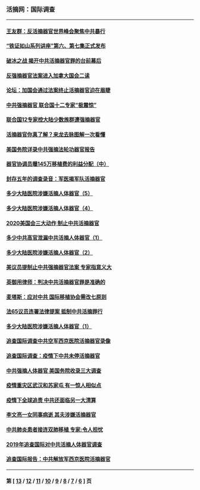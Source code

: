 ### 活摘网：国际调查
---
#### [王友群：反活摘器官世界峰会聚焦中共暴行](../../pages/nf5947/n13250738.md?01050430) 
#### [“铁证如山系列讲座”第六、第七集正式发布](../../pages/nf5947/n13106287.md?01050430) 
#### [破冰之战 揭开中共活摘器官罪的台前幕后](../../pages/nf5947/n13082457.md?01050430) 
#### [反强摘器官法案进入加拿大国会二读](../../pages/nf5947/n13033450.md?01050430) 
#### [论坛：加国会通过法案终止活摘器官迫在眉睫](../../pages/nf5947/n13029839.md?01050430) 
#### [中共强摘器官 联合国十二专家“极震惊”](../../pages/nf5947/n13024313.md?01050430) 
#### [联合国12专家控大陆少数族群遭强摘器官](../../pages/nf5947/n13023877.md?01050430) 
#### [活摘器官你真了解？来龙去脉图解一次看懂](../../pages/nf5947/n13013820.md?01050430) 
#### [美国务院详录中共强摘法轮功器官报告](../../pages/nf5947/n12944519.md?01050430) 
#### [器官协调员曝145万移植费的利益分配（中）](../../pages/nf5947/n12894547.md?01050430) 
#### [封存五年的调查录音：军医揭军队活摘器官](../../pages/nf5947/n12798692.md?01050430) 
#### [多少大陆医院涉嫌活摘人体器官（5）](../../pages/nf5947/n12768383.md?01050430) 
#### [多少大陆医院涉嫌活摘人体器官（4）](../../pages/nf5947/n12664434.md?01050430) 
#### [2020美国会三大动作 制止中共活摘器官](../../pages/nf5947/n12682004.md?01050430) 
#### [多少中共高官泄漏中共活摘人体器官（1）](../../pages/nf5947/n12671234.md?01050430) 
#### [多少大陆医院涉嫌活摘人体器官（2）](../../pages/nf5947/n12655589.md?01050430) 
#### [美议员提制止中共强摘器官法案 专家指意义大](../../pages/nf5947/n12630561.md?01050430) 
#### [英御用律师：判决中共活摘器官罪是准确的](../../pages/nf5947/n12580740.md?01050430) 
#### [麦塔斯：应对中共 国际移植协会需改七原则](../../pages/nf5947/n12514711.md?01050430) 
#### [法65议员连署法律提案 抵制中共活摘罪行](../../pages/nf5947/n12437047.md?01050430) 
#### [多少大陆医院涉嫌活摘人体器官（1）](../../pages/nf5947/n12414284.md?01050430) 
#### [追查国际调查中共空军西京医院活摘器官录像](../../pages/nf5947/n12348837.md?01050430) 
#### [追查国际调查：疫情下中共未停活摘器官](../../pages/nf5947/n12273415.md?01050430) 
#### [中共强摘人体器官 美国务院收录三大调查](../../pages/nf5947/n12181488.md?01050430) 
#### [疫情重灾区武汉和苏家屯 有一惊人相似点](../../pages/nf5947/n12150824.md?01050430) 
#### [疫情下全球追责 中共还面临另一大清算](../../pages/nf5947/n12070397.md?01050430) 
#### [李文亮一女同事病逝 其夫涉嫌活摘器官](../../pages/nf5947/n11957882.md?01050430) 
#### [中共肺炎患者接连双肺移植 专家:令人担忧](../../pages/nf5947/n11945516.md?01050430) 
#### [2019年追查国际对中共活摘人体器官调查](../../pages/nf5947/n11917733.md?01050430) 
#### [追查国际报告：中共解放军西京医院活摘器官](../../pages/nf5947/n11838359.md?01050430) 

---
#### 第 [ [13](./13.md?01050430) / [12](./12.md?01050430) / [11](./11.md?01050430) / [10](./10.md?01050430) / [9](./9.md?01050430) / [8](./8.md?01050430) / [7](./7.md?01050430) / [6](./6.md?01050430) ] 页
